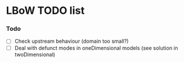 # LBoW TODO list

### Todo
- [ ] Check upstream behaviour (domain too small?)
- [ ] Deal with defunct modes in oneDimensional models (see solution in twoDimensional)
